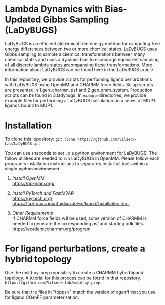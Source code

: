 # Lambda Dynamics with Bias-Updated Gibbs Sampling (LaDyBUGS)
LaDyBUGS is an efficient alchemical free energy method for computing free energy differences between two or more chemical states. LaDyBUGS uses Gibbs sampling to sample alchemical transformations between many chemical states and uses a dynamic bias to encourage equivalent sampling of all discrete lambda states accompanying these transformations. More information about LaDyBUGS can be found here in the LaDyBUGS article.

In this repository, we provide scripts for performing ligand perturbations with LaDyBUGS using OpenMM and CHARMM force fields. Setup scripts are presented in 1.gen_charmm_psf and 2.gen_omm_system. Production scripts can be found in 3.ladybugs. In `example` directories, we provide example files for performing a LaDyBUGS calculation on a series of MUP1 ligands bound to MUP1. 


# Installation
To clone this repository:
`git clone https://github.com/Vilseck-Lab/LaDyBUGS.git`

You can use anaconda to set up a python environment for LaDyBUGS. The follow utilities are needed to run LaDyBUGS in OpenMM. Please follow each program's installation instructions to separately install all tools within a single python environment.

1) *Install OpenMM* <br>
https://openmm.org/

2) *Install PyTorch and FastMBAR* <br>
https://pytorch.org/ <br>
https://fastmbar.readthedocs.io/en/latest/installation.html

3) *Other Requirements* <br>
If CHARMM force fields will be used, some version of CHARMM is needed to generate the corresponding psf and starting pdb files.  <br>
https://academiccharmm.org/program

# For ligand perturbations, create a hybrid topology
Use the msld-py-prep repository to create a CHARMM hybrid ligand topology. A tutorial for this process can be found in that repository. <br>
`https://github.com/Vilseck-Lab/msld-py-prep`

Be sure that the files in "toppar/" match the version of cgenff that you use for ligand CGenFF parameterization.

